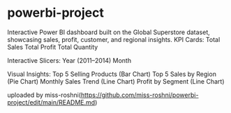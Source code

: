 # powerbi-project
Interactive Power BI dashboard built on the Global Superstore dataset, showcasing sales, profit, customer, and regional insights.
KPI Cards:
           Total Sales
           Total Profit
           Total Quantity

Interactive Slicers:
           Year (2011–2014)
           Month

Visual Insights:
           Top 5 Selling Products (Bar Chart)
           Top 5 Sales by Region (Pie Chart)
           Monthly Sales Trend (Line Chart)
           Profit by Segment (Line Chart)
           
uploaded by miss-roshni(https://github.com/miss-roshni/powerbi-project/edit/main/README.md)

